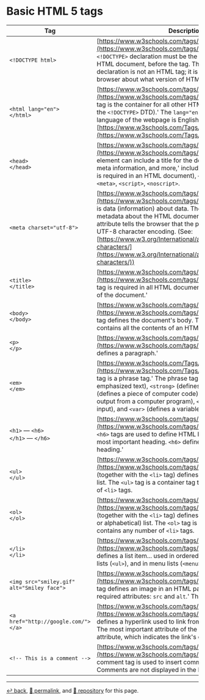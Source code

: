 <style
  type="text/css"> 
  table:nth-of-type(1) th:nth-child(1) { width: 300px; } /* 30 * 10 */
</style>

# Basic HTML 5 tags


| Tag | Description |
| --- | --- |
| `<!DOCTYPE html>` | [https://www.w3schools.com/tags/tag_doctype.asp](https://www.w3schools.com/tags/tag_doctype.asp) 'The `<!DOCTYPE>` declaration must be the very first thing in your HTML document, before the <html> tag. The <!DOCTYPE> declaration is not an HTML tag; it is an instruction to the web browser about what version of HTML the page is written in.' |
| `<html lang="en">`<br>`</html>` | [https://www.w3schools.com/tags/tag_html.asp](https://www.w3schools.com/tags/tag_html.asp) 'The `<html>` tag is the container for all other HTML elements (except for the `<!DOCTYPE>` DTD).' The `lang="en"` attribute specifies the language of the webpage is English (See:[https://www.w3schools.com/Tags/ref_language_codes.asp](https://www.w3schools.com/Tags/ref_language_codes.asp)) |
| `<head>`<br>`</head>` |[https://www.w3schools.com/tags/tag_head.asp](https://www.w3schools.com/tags/tag_head.asp) 'The `<head>` element can include a title for the document, scripts, styles, meta information, and more,' including:  `<title>` (this element is required in an HTML document), `<style>`, `<base>`, `<link>`, `<meta>`, `<script>`, `<noscript>`. |
| `<meta charset="utf-8">` | [https://www.w3schools.com/tags/tag_meta.asp](https://www.w3schools.com/tags/tag_meta.asp) 'Metadata is data (information) about data. The `<meta>` tag provides metadata about the HTML document.' The `charset="utf-8"` attribute tells the browser that the page is encoded using UTF-8 character encoding. (See: [https://www.w3.org/International/articles/definitions-characters/](https://www.w3.org/International/articles/definitions-characters/)) |
| `<title>`<br>`</title>` |[https://www.w3schools.com/tags/tag_title.asp](https://www.w3schools.com/tags/tag_title.asp) 'The `<title>` tag is required in all HTML documents and it defines the title of the document.' |
| `<body>`<br>`</body>` |[https://www.w3schools.com/tags/tag_body.asp](https://www.w3schools.com/tags/tag_body.asp) 'The `<body>` tag defines the document's body. The `<body>` element contains all the contents of an HTML document...' |
| `<p>`<br>`</p>` |[https://www.w3schools.com/tags/tag_p.asp](https://www.w3schools.com/tags/tag_p.asp) 'The `<p>` tag defines a paragraph.' |
| `<em>`<br>`</em>` | [https://www.w3schools.com/Tags/tag_em.asp](https://www.w3schools.com/Tags/tag_em.asp) 'The `<em>` tag is a phrase tag.' The phrase tags are: '`<em>` (renders as emphasized text), `<strong>` (defines important text), `<code>` (defines a piece of computer code), `<samp>` (defines sample output from a computer program), `<kbd>` (defines keyboard input), and `<var>` (defines a variable).' |
| `<h1>` &mdash; `<h6>`<br>`</h1>` &mdash; `</h6>` | [https://www.w3schools.com/tags/tag_hn.asp](https://www.w3schools.com/tags/tag_hn.asp) 'The `<h1>` to `<h6>` tags are used to define HTML headings. `<h1>` defines the most important heading. `<h6>` defines the least important heading.' |
| `<ul>`<br>`</ul>` | [https://www.w3schools.com/tags/tag_ul.asp](https://www.w3schools.com/tags/tag_ul.asp) The `<ul>` tag (together with the `<li>` tag) defines an unordered (bulleted) list. The `<ul>` tag is a container tag that contains any number of `<li>` tags. |
| `<ol>`<br>`</ol>` |[https://www.w3schools.com/tags/tag_ol.asp](https://www.w3schools.com/tags/tag_ol.asp) The `<ol>` tag (together with the `<li>` tag) defines an unordered (numerical or alphabetical) list. The `<ol>` tag is a container tag that contains any number of `<li>` tags. |
| `</li>`<br>`</li>` |[https://www.w3schools.com/tags/tag_li.asp](https://www.w3schools.com/tags/tag_li.asp) 'The `<li>` tag defines a list item... used in ordered lists (`<ol>`), unordered lists (`<ul>`), and in menu lists (`<menu>`).' |
| `<img src="smiley.gif" alt="Smiley face">` | [https://www.w3schools.com/tags/tag_img.asp](https://www.w3schools.com/tags/tag_img.asp) 'The `<img>` tag defines an image in an HTML page. The `<img>` tag has two required attributes: `src` and `alt`.' The `<img>` tag is a void tag. |
| `<a href="http://google.com/">`<br>`</a>` | [https://www.w3schools.com/tags/tag_a.asp](https://www.w3schools.com/tags/tag_a.asp) 'The `<a>` tag defines a hyperlink used to link from one page to another. The most important attribute of the `<a>` element is the `href` attribute, which indicates the link's destination.'
| `<!-- This is a comment -->` | [https://www.w3schools.com/tags/tag_comment.asp](https://www.w3schools.com/tags/tag_comment.asp) 'The comment tag is used to insert comments in the source code. Comments are not displayed in the browsers.' |

<hr>

[&#8617; back](https://psb-david-petty.github.io/www-tutorial/doc/), [&#128279; permalink](https://psb-david-petty.github.io/www-tutorial/doc/basic-tags.html), and [&#128297; repository](https://github.com/psb-david-petty/www-tutorial/blob/main/doc/basic-tags.md) for this page.
